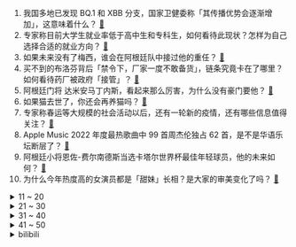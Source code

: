 1. 我国多地已发现 BQ.1 和 XBB 分支，国家卫健委称「其传播优势会逐渐增加」，这意味着什么？ [:link:](https://www.zhihu.com/question/573350176)
2. 专家称目前大学生就业率低于高中生和专科生，如何看待此现状？怎样为自己选择合适的就业方向？ [:link:](https://www.zhihu.com/question/573093236)
3. 如果未来没有了梅西，谁会在阿根廷队中接过他的重任？ [:link:](https://www.zhihu.com/question/573022503)
4. 买不到的布洛芬背后「禁令下，厂家一度不敢备货」，链条究竟卡在了哪里？如何看待药厂被政府「接管」？ [:link:](https://www.zhihu.com/question/573235453)
5. 阿根廷门将 达米安马丁内斯，看起来那么厉害，为什么没有豪门要他？ [:link:](https://www.zhihu.com/question/572883488)
6. 如果猫去世了，你还会再养猫吗？ [:link:](https://www.zhihu.com/question/572968762)
7. 专家称春运等大规模的社会活动以后，还有一轮新的疫情，还有哪些信息值得关注？ [:link:](https://www.zhihu.com/question/573349996)
8. Apple Music 2022 年度最热歌曲中 99 首周杰伦独占 62 首，是不是华语乐坛断层了？ [:link:](https://www.zhihu.com/question/569759001)
9. 阿根廷小将恩佐-费尔南德斯当选卡塔尔世界杯最佳年轻球员，他的未来如何？ [:link:](https://www.zhihu.com/question/573023447)
10. 为什么今年热度高的女演员都是「甜妹」长相？是大家的审美变化了吗？ [:link:](https://www.zhihu.com/question/569733096)
<details>
<summary>11 ~ 20</summary>

11. 网友根据自身感受给毒株取名「刀片株」「炫饭株」等，挑个「温和的毒株」产生抗体可行吗？ [:link:](https://www.zhihu.com/question/573212733)
12. 感染后如何使身体尽快恢复？专家称「不要撑着去工作否则恢复期需要一两个月 」，如何看待此观点？ [:link:](https://www.zhihu.com/question/573059289)
13. 电影《阿凡达：水之道》的渲染、CG 技术相对 2009 年的首作有何本质上的提升？ [:link:](https://www.zhihu.com/question/572686012)
14. 《英雄联盟》安妮的被动明明这么强，为什么一直没什么人用？ [:link:](https://www.zhihu.com/question/555871785)
15. 女子为孩子落户北京花 70 万假结婚未果，男方和中间人被判全额退款均称没钱还，如何从法律角度解读？ [:link:](https://www.zhihu.com/question/573062373)
16. 乌克兰国防部将香港、台湾列为国家，李家超表示「将循外交途径处理」，乌方这一行为是疏忽吗？如何解读？ [:link:](https://www.zhihu.com/question/573350775)
17. 男子遛狗不拴绳致路人被咬伤，留下联系方式却「查无此人」，如何评价他的行为？他将受到哪些处罚？ [:link:](https://www.zhihu.com/question/572962552)
18. 蔚来公告称部分用户数据遭窃取，被勒索 225 万美元，如何看待这一事件？会带来哪些影响？ [:link:](https://www.zhihu.com/question/573361958)
19. 研究称「新冠感染后的嗅觉丧失或与免疫反应强度有关」，哪些信息值得关注？ [:link:](https://www.zhihu.com/question/573248015)
20. 日本央行意外提高10年期国债收益率目标上限，意味着什么？ [:link:](https://www.zhihu.com/question/573292965)
</details>
<details>
<summary>21 ~ 30</summary>

21. 俄罗斯和乌克兰之间的冲突（或战争）何时能结束？ [:link:](https://www.zhihu.com/question/570650782)
22. 12 月 19 日北京新增 5 例死亡病例，哪些信息值得关注？ [:link:](https://www.zhihu.com/question/573231585)
23. 《三体》中三体人为什么不直接杀死罗辑? [:link:](https://www.zhihu.com/question/385448838)
24. 家庭购买家用净水器有必要吗，能对水质健康起到什么作用？ [:link:](https://www.zhihu.com/question/571438331)
25. 《三体》动画的失败是否会影响艺画开天的发展？ [:link:](https://www.zhihu.com/question/571908153)
26. 中疾控称 130 多个奥密克戎亚分支输入我国，含BQ.1和XBB，其传播优势会增加，哪些信息值得关注？ [:link:](https://www.zhihu.com/question/573347099)
27. 2022 年你打通了哪些游戏，有什么感想？ [:link:](https://www.zhihu.com/question/572285208)
28. 亚太市场全线走弱，A 股三大指数跌 1%，港股恒指跌 2%，如何看待 12 月 20 日股市持续大跌？ [:link:](https://www.zhihu.com/question/573271283)
29. 为什么自己煎的牛排没有餐馆里那么嫩? [:link:](https://www.zhihu.com/question/28343823)
30. 某社交平台现「成人用美林退烧攻略 」引争议，大 V 呼吁「不必和孩子抢药 」，儿童用药成人吃了有用吗？ [:link:](https://www.zhihu.com/question/573223509)
</details>
<details>
<summary>31 ~ 40</summary>

31. 有哪些关于河南的冷知识？ [:link:](https://www.zhihu.com/question/52848789)
32. 冲泡粉状食物，先加水和先加粉的区别是什么？ [:link:](https://www.zhihu.com/question/569134116)
33. 12 月 19 日东北制药开盘一字涨停，此前 20 片退烧药仅售 2 元引关注，这一走势反映了什么? [:link:](https://www.zhihu.com/question/573061035)
34. 《人生大事》之后让人讳莫如深的殡葬题材会涌现出更多作品吗？ [:link:](https://www.zhihu.com/question/569999297)
35. 最后一条通往欧洲的俄气管道发生爆炸，事故已致 3 人死亡，将产生哪些影响?目前情况如何？ [:link:](https://www.zhihu.com/question/573445550)
36. 未来是否很大一部分脑力工作会被 AI 取代？人类和 AI 的心智差距会变大吗？AI 有可能统治人类吗？ [:link:](https://www.zhihu.com/question/571437410)
37. 《流浪地球 2》发布的刘培强和图恒宇双预告透露了哪些信息？ [:link:](https://www.zhihu.com/question/573075302)
38. 国家药监局表示，由于方法学本身限制，抗原检测可能出现假阴性或假阳性情况，哪些信息值得关注？ [:link:](https://www.zhihu.com/question/573344576)
39. 2022 你最久的一次居家办公呆了多久？你为了吃解锁了哪些技能？ [:link:](https://www.zhihu.com/question/568881935)
40. 多地开打「第四针」：各接种点剂种不同，「阳康」人群要打吗？ [:link:](https://www.zhihu.com/question/573445786)
</details>
<details>
<summary>41 ~ 50</summary>

41. 中疾控回应网传接种疫苗不如感染奥密克戎，表示感染奥密克戎之后还存在重症和死亡的风险，哪些信息值得关注？ [:link:](https://www.zhihu.com/question/573345595)
42. 普京表示俄罗斯「新地区」的形势极其严峻，当前俄方在这些地区面临何种形势？俄乌冲突未来会往哪个方向发展？ [:link:](https://www.zhihu.com/question/573327254)
43. 想「在家种菜」，有哪些适合在阳台种或者水培的菜？ [:link:](https://www.zhihu.com/question/460290003)
44. 推荐几本你爱看的书籍？ [:link:](https://www.zhihu.com/question/570576294)
45. 开车为啥要放歌? [:link:](https://www.zhihu.com/question/559172029)
46. 为什么很多原著党不喜欢《三体》动画？ [:link:](https://www.zhihu.com/question/572156173)
47. 你有什么一直不舍得删除的单机游戏? [:link:](https://www.zhihu.com/question/570322535)
48. 家中的哪个角落最能见证你对生活的热爱？ [:link:](https://www.zhihu.com/question/565627440)
49. 《原神》的“深境螺旋”是否真的很吃角色强度？ [:link:](https://www.zhihu.com/question/572486681)
50. 同一个老师，都是因材施教，为什么教出的孩子有的学霸，有的是学渣？ [:link:](https://www.zhihu.com/question/564422784)
</details><details>
<summary>bilibili</summary>

1. 【亮记生物鉴定】网络热传生物鉴定45 [:link:](//www.bilibili.com/video/BV1yV4y1A79U)
2. 羊村（4） [:link:](//www.bilibili.com/video/BV1NG4y1J7wL)
3. 为什么我们的三观这么正？原来以前从广告就开始熏陶了！ [:link:](//www.bilibili.com/video/BV1pA41197Ja)
4. 博士生5千元造了辆8轮的士 儿子们再也不怕迟到了 [:link:](//www.bilibili.com/video/BV1W14y1N7Jh)
5. 这些难道不是全国统一的吗？ [:link:](//www.bilibili.com/video/BV1PR4y1678g)
6. 自制钓鱼佬智能快乐竿 [:link:](//www.bilibili.com/video/BV1Mg411J7kp)
7. 给这支足球队送完外卖，我崩溃了。 [:link:](//www.bilibili.com/video/BV1JV4y1A7NZ)
8. 一颗茶叶蛋敢卖3000块？这难道是仙丹？ [:link:](//www.bilibili.com/video/BV1rv4y1Q7mW)
9. 情感问题大pk，太震撼了！！（究极烧脑） [:link:](//www.bilibili.com/video/BV1qG411P7oK)
10. 《原神》剧情PV-「秋津羽戏」 [:link:](//www.bilibili.com/video/BV1tG411P79B)
<details>
<summary>11 ~ 20</summary>

11. 对不起，我是变态杀手...... [:link:](//www.bilibili.com/video/BV1cg411J7vq)
12. 他咋不阳啊... [:link:](//www.bilibili.com/video/BV1Ev4y1Q72Q)
13. 吃了这块“来路不明”的牛肉，我感觉我被梅西骗了【凭啥这么贵48-El Bodegon】 [:link:](//www.bilibili.com/video/BV1F44y1Z71q)
14. 终了！荡气回肠！水浒传结局好在哪儿？《水浒传》P50 [:link:](//www.bilibili.com/video/BV1e24y1D7qt)
15. NewJeans新曲Ditto MV公开 [:link:](//www.bilibili.com/video/BV1he4y1K7nu)
16. 如果早知道做鬼畜也会被… [:link:](//www.bilibili.com/video/BV1m24y1D7GY)
17. 发烧41℃，解吟《李凭箜篌引》，代入感很强 [:link:](//www.bilibili.com/video/BV1g84y147Vt)
18. 钢化膜口感的脆皮炸鸡腿 你吃过没！ [:link:](//www.bilibili.com/video/BV1JA411R7vg)
19. ⚡砸 坏 化 学 实 验 室⚡ [:link:](//www.bilibili.com/video/BV17g411J7V9)
20. 全体起立！Rick Astley《Never Gonna Give You Up》 千人蹦迪现场 20221215 [:link:](//www.bilibili.com/video/BV1Vv4y1Q7uK)
</details>
<details>
<summary>21 ~ 30</summary>

21. 开着凯迪拉克让老人直播卖惨？up主暗访幕后团队！【上集】 [:link:](//www.bilibili.com/video/BV1Je4y1K7cr)
22. 被裁员+阳，一个人在出租屋崩溃了…… [:link:](//www.bilibili.com/video/BV16V4y1A71c)
23. 【Faye詹雯婷 x 张远】飞鸟唱《青鸟》 [:link:](//www.bilibili.com/video/BV1Y44y1Z7Xd)
24. 我烧起来了（物理） [:link:](//www.bilibili.com/video/BV1Kg411J7UC)
25. 让所有添加剂消失，会发生什么变化？ [:link:](//www.bilibili.com/video/BV1vR4y1k7GT)
26. 新冠第六天！我想开了... [:link:](//www.bilibili.com/video/BV1z24y1D7rS)
27. 《玩 原 神 遇 班 主 任》 [:link:](//www.bilibili.com/video/BV1TM411S7Sm)
28. 他曾被逼入绝境，却依然能逆天改命！致敬这个时代最伟大的球王：梅西！ [:link:](//www.bilibili.com/video/BV1q14y1A7cc)
29. 小智走了....我看不懂也绷不住了... [:link:](//www.bilibili.com/video/BV1B8411p7Bi)
30. Tvb戏骨整顿内娱，小生小花吓到结巴！爆笑解说《无限超越班》1 [:link:](//www.bilibili.com/video/BV1XG4y1E7PU)
</details>
<details>
<summary>31 ~ 40</summary>

31. 现在聊天都是这么查岗的吗？？ [:link:](//www.bilibili.com/video/BV1ev4y1Q72T)
32. 潜入进了一个吸血鬼家族，群里的人居然要吸我的血… [:link:](//www.bilibili.com/video/BV1vD4y187Ly)
33. 安徽大哥笨榨菜油，200斤石头撞5000下，出100斤油，28一斤贵吗？ [:link:](//www.bilibili.com/video/BV1EK411r7kj)
34. 那一年，中国基建狂魔的属性达到了巅峰！ [:link:](//www.bilibili.com/video/BV1dG4y1E73L)
35. 艾  尔  登  神  王#7 [:link:](//www.bilibili.com/video/BV1v14y1A7wW)
36. 球王！球王！阿根廷世界杯夺冠！梅西圆梦大结局！ [:link:](//www.bilibili.com/video/BV1MV4y1c7Fq)
37. 终极离谱！煤气罐里装电脑！来自0℃散热的工业风魅力！【科技达】 [:link:](//www.bilibili.com/video/BV1Cg411E7NF)
38. 谢谢你给我做人的机会 [:link:](//www.bilibili.com/video/BV1PP4y1B7Fp)
39. 杭州988自助餐鳌虾、小青龙随便吃，仨战士来团建了 [:link:](//www.bilibili.com/video/BV1i24y1X7qA)
40. 骑行四处漂泊的我，突然阳了全身疼痛，只能躺在宾馆休息 [:link:](//www.bilibili.com/video/BV16K411z7tS)
</details>
<details>
<summary>41 ~ 50</summary>

41. 花1968元整理测评全网“速食早餐”，精选出来的绝对是速食界的扛把子！爆炸好吃！看到=赚到！无广纯分享！ [:link:](//www.bilibili.com/video/BV1aR4y167Nr)
42. 【STN快报第7季Demo】在加麻大，卖游戏可能要坐牢了！！！ [:link:](//www.bilibili.com/video/BV1t24y1D7Qx)
43. 开心高兴歌 [:link:](//www.bilibili.com/video/BV1Xe411F7bq)
44. 惊了！杰瑞鼠竟然有这么惨！杰瑞挨打大赏！ [:link:](//www.bilibili.com/video/BV1Fe411c7fn)
45. KFC新品“意面厚牛堡”，这也太厚了吧！！？ [:link:](//www.bilibili.com/video/BV1N14y1K7B3)
46. 历经磨难，终偿所愿！梅西与阿根廷的五届世界杯之旅全记录 [:link:](//www.bilibili.com/video/BV1224y1D7hh)
47. 世界上最赚钱的公司，其实不是你想的那几家 [:link:](//www.bilibili.com/video/BV1MM411S7uK)
48. 怎么没人告诉我得了新冠会变成米老鼠 [:link:](//www.bilibili.com/video/BV1HR4y167Nk)
49. 每次吃完鳗鱼套餐三个月之内都不想再吃 [:link:](//www.bilibili.com/video/BV1HP4y1B7dD)
50. 是不是社恐当了老师也会变成社牛？ [:link:](//www.bilibili.com/video/BV1mM411U7C3)
</details>
<details>
<summary>51 ~ 60</summary>

51. 你遇到的是哪一种老师呢...... [:link:](//www.bilibili.com/video/BV1tK411z7kW)
52. 起床战争，但所有玩家的攻击距离都是1000格！ [:link:](//www.bilibili.com/video/BV1eA411977X)
53. 深圳.协成海鲜火锅  厨子探店¥7？？？ [:link:](//www.bilibili.com/video/BV1e24y1X7ft)
54. “退钱”组合再度集合，赛场重现名场面！ [:link:](//www.bilibili.com/video/BV1Ze4y1K7dC)
55. 当我爸第一次在路上偶遇我和追我的男生 [:link:](//www.bilibili.com/video/BV1hd4y1Y7JS)
56. 我记录了变成小阳人后声音的变化 [:link:](//www.bilibili.com/video/BV1Ed4y1Y7tU)
57. 阿根廷夺冠！梅西率队点球战胜法国 圆梦世界杯 [:link:](//www.bilibili.com/video/BV1NW4y1T7Y7)
58. 一位男性喝下了可疑的椰子水，这是他的大脑发生的变化 [:link:](//www.bilibili.com/video/BV1w84y147TU)
59. 100带你吃新疆糕点 [:link:](//www.bilibili.com/video/BV1o14y1N7r8)
60. 对于我来说，饰演憨豆是一种解脱，我既喜欢他又讨厌他 #憨豆先生 [:link:](//www.bilibili.com/video/BV1XK411z78p)
</details>
<details>
<summary>61 ~ 70</summary>

61. 3斤重的邪恶秤陀“帝厉魔”企图毁灭陀螺大陆，小陀螺们全军出击！ ！誓要保卫家园！ ！ [:link:](//www.bilibili.com/video/BV1TW4y1u7Xs)
62. 好久没这么暴躁了，蟹蟹你作者！ [:link:](//www.bilibili.com/video/BV1pv4y1Q7jS)
63. “仿佛打开了异世界的大门” [:link:](//www.bilibili.com/video/BV15D4y1h7ds)
64. 在家复刻外面卖的酱香饼？我冰冻了两年半的手抓饼有救了！ [:link:](//www.bilibili.com/video/BV1r8411p7SA)
65. 追到贼窝 [:link:](//www.bilibili.com/video/BV1R44y1Z7wY)
66. 密室员工:“听说你不害怕” [:link:](//www.bilibili.com/video/BV1ne4y1M7Yh)
67. 史上最荡气回肠的世界杯决赛！现场见证阿根廷点杀法国夺冠！梅西，你是最好的！ [:link:](//www.bilibili.com/video/BV1Yv4y1Q7jJ)
68. 【原神】生活不易，少女卖艺（全少女卡荆棘） [:link:](//www.bilibili.com/video/BV1bd4y1Y7Dz)
69. 女子被怪物缠上，没想到怪物的脸居然是自己！经典网剧《灵魂摆渡》第十九回《秘密》 [:link:](//www.bilibili.com/video/BV1ae411A7hE)
70. 房车自驾遇树林着火！火势越来越大赶紧报警了【VanLIfe】 [:link:](//www.bilibili.com/video/BV1NR4y1k71a)
</details>
<details>
<summary>71 ~ 80</summary>

71. 爆炸了！这期真的爆炸了！！！ [:link:](//www.bilibili.com/video/BV1gG4y1g7f7)
72. 这个房子我奋斗一辈子都未必能买得起！ [:link:](//www.bilibili.com/video/BV1UG4y1E75Q)
73. 诸神黄昏，再见了C罗 [:link:](//www.bilibili.com/video/BV1YG411P7Cy)
74. bobo最洋气｜世界杯球星合辑-梅西&内马尔 [:link:](//www.bilibili.com/video/BV13K411z7gb)
75. 过年买给侄子的加减法印章，侄子收到后一定很开心吧！ [:link:](//www.bilibili.com/video/BV1ne411A7rL)
76. 《原神心海iwanna》一命通关！ [:link:](//www.bilibili.com/video/BV1X84y1x7Vh)
77. 进来嘲笑...当小V得了痔疮... [:link:](//www.bilibili.com/video/BV1DM41127jV)
78. 这一次 她带着自己选的衣服 拿回被防爆的人气 申有娜Yuna [:link:](//www.bilibili.com/video/BV1r14y1N7Mt)
79. HIP MEME，但是布洛芬 [:link:](//www.bilibili.com/video/BV1Rg411E7aB)
80. 阿根廷世界杯冠军！梅西终成球王，青春圆满了 [:link:](//www.bilibili.com/video/BV1xK411z7Gu)
</details>
<details>
<summary>81 ~ 90</summary>

81. 用泽野弘之打开《只因你太美》，燃到发烧！【钢琴】 [:link:](//www.bilibili.com/video/BV1QA41197Fk)
82. 阳了，请告诉我妈头疼与我玩手机无关 [:link:](//www.bilibili.com/video/BV12P4y1q789)
83. 变装广告合集 [:link:](//www.bilibili.com/video/BV18d4y1Y72e)
84. 二哈咬烂警察蜀黍的警官证及身份证！警察蜀黍气得想报警！ [:link:](//www.bilibili.com/video/BV18e4y1K7nz)
85. 阿根廷夺冠！点球胜法国，梅西称王！姆巴佩帽子戏法难救主！ [:link:](//www.bilibili.com/video/BV1h44y1Z7Pm)
86. up主重置僵尸危机3?!不但成了开放世界还... [:link:](//www.bilibili.com/video/BV1JG411P7wN)
87. "老爹的爱，就是妖魔鬼怪快离开" [:link:](//www.bilibili.com/video/BV1VV4y1A7xr)
88. 相信我 三秒以后很绝 [:link:](//www.bilibili.com/video/BV1N14y1K7ZR)
89. 硬核演唱！《骑在银龙的背上》“来！起飞吧” [:link:](//www.bilibili.com/video/BV1514y1N7jP)
90. 大结局！球王梅西加冕，足坛历史地位第一人。 #球王梅西 #梅西加冕 #梅西历史第一 #梅西历史地位 #梅西超越贝利马拉多纳 [:link:](//www.bilibili.com/video/BV1pP4y1B7S5)
</details>
<details>
<summary>91 ~ 100</summary>

91. 【七圣召唤】年度最强！首个t0级别卡组！用上就是赢，这才是最终的版本答案！ [:link:](//www.bilibili.com/video/BV1AP4y1B7PT)
92. 同桌：我6不出来了… [:link:](//www.bilibili.com/video/BV1KG4y1J7jo)
93. 汽 车 恶 魔 撞 飞 鬼 畜 区 [:link:](//www.bilibili.com/video/BV1zV4y1A7w1)
94. 教你挑礼物，让女朋友的闺蜜羡慕忌妒恨 [:link:](//www.bilibili.com/video/BV1fA411Q7Kr)
95. 我真不适合这个游戏！ [:link:](//www.bilibili.com/video/BV1dv4y1R7r4)
96. 感染奥密克戎，身体会发生什么变化？证型不同用药大有差异！ [:link:](//www.bilibili.com/video/BV1PR4y1k7pZ)
97. 99%人不知道的高铁冷知识！回家必看！ [:link:](//www.bilibili.com/video/BV1vK411z7zG)
98. 人均900元自助，来给老板和朋友上一课 [:link:](//www.bilibili.com/video/BV1KD4y1h7zS)
99. 十年饮冰，难凉热血——阿根廷门神马丁内斯 [:link:](//www.bilibili.com/video/BV1wM411S7aP)
100. 刚转阴的我来反击了！那个姿势的布洛芬好用！你们说的算～ [:link:](//www.bilibili.com/video/BV1S24y1D7K9)
</details></details>
